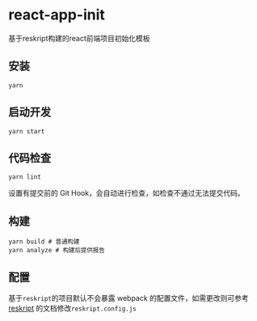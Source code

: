 # react-app-init

基于reskript构建的react前端项目初始化模板

## 安装

```shell
yarn
```

## 启动开发

```shell
yarn start
```

## 代码检查

```shell
yarn lint
```

设置有提交前的 Git Hook，会自动进行检查，如检查不通过无法提交代码。

## 构建

```shell
yarn build # 普通构建
yarn analyze # 构建后提供报告
```

## 配置

基于`reskript`的项目默认不会暴露 webpack 的配置文件，如需更改则可参考[reskript](https://reskript.dev/docs/getting-started) 的文档修改`reskript.config.js`